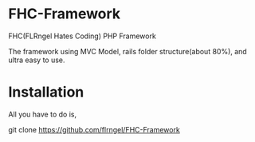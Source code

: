 FHC-Framework
=============

FHC(FLRngel Hates Coding) PHP Framework

The framework using MVC Model, rails folder structure(about 80%), and ultra easy to use.

Installation
===============

All you have to do is,

git clone https://github.com/flrngel/FHC-Framework
